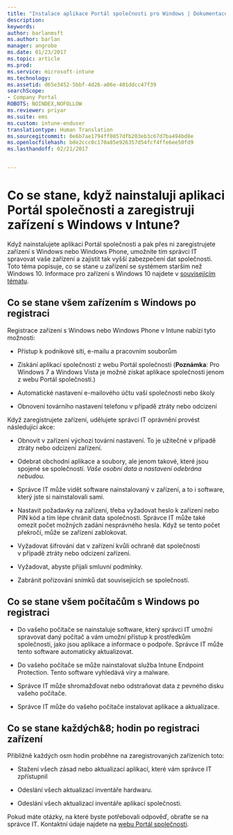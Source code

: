```yaml
---
title: "Instalace aplikace Portál společnosti pro Windows | Dokumentace Microsoftu"
description: 
keywords: 
author: barlanmsft
ms.author: barlan
manager: angrobe
ms.date: 01/23/2017
ms.topic: article
ms.prod: 
ms.service: microsoft-intune
ms.technology: 
ms.assetid: d65e3452-5bbf-4d26-a06e-401ddcc47f39
searchScope:
- Company Portal
ROBOTS: NOINDEX,NOFOLLOW
ms.reviewer: priyar
ms.suite: ems
ms.custom: intune-enduser
translationtype: Human Translation
ms.sourcegitcommit: 0e6b7ae1794ff0857dfb203eb3c67d7ba494bd8e
ms.openlocfilehash: bde2ccc0c170a85e926357d54fcf4ffe6ee50fd9
ms.lasthandoff: 02/21/2017


---
```



# <a name="what-happens-if-you-install-the-company-portal-app-and-enroll-your-windows-device-in-intune"></a>Co se stane, když nainstaluji aplikaci Portál společnosti a zaregistruji zařízení s Windows v Intune?

Když nainstalujete aplikaci Portál společnosti a pak přes ni zaregistrujete zařízení s Windows nebo Windows Phone, umožníte tím správci IT spravovat vaše zařízení a zajistit tak vyšší zabezpečení dat společnosti. Toto téma popisuje, co se stane u zařízení se systémem starším než Windows 10. Informace pro zařízení s Windows 10 najdete v [souvisejícím tématu](what-happens-if-you-install-the-company-portal-app-and-enroll-your-device-in-intune-windows10.md).

## <a name="what-happens-to-all-windows-devices-after-enrollment"></a>Co se stane všem zařízením s Windows po registraci
Registrace zařízení s Windows nebo Windows Phone v Intune nabízí tyto možnosti:

-   Přístup k podnikové síti, e-mailu a pracovním souborům

-   Získání aplikací společnosti z webu Portál společnosti (__Poznámka__: Pro Windows 7 a Windows Vista je možné získat aplikace společnosti jenom z webu Portál společnosti.)

-   Automatické nastavení e-mailového účtu vaší společnosti nebo školy

-   Obnovení továrního nastavení telefonu v případě ztráty nebo odcizení

Když zaregistrujete zařízení, udělujete správci IT oprávnění provést následující akce:

-   Obnovit v zařízení výchozí tovární nastavení. To je užitečné v případě ztráty nebo odcizení zařízení.

-   Odebrat obchodní aplikace a soubory, ale jenom takové, které jsou spojené se společností. *Vaše osobní data a nastavení odebrána nebudou.*

-   Správce IT může vidět software nainstalovaný v zařízení, a to i software, který jste si nainstalovali sami.

-   Nastavit požadavky na zařízení, třeba vyžadovat heslo k zařízení nebo PIN kód a tím lépe chránit data společnosti. Správce IT může také omezit počet možných zadání nesprávného hesla. Když se tento počet překročí, může se zařízení zablokovat.

-   Vyžadovat šifrování dat v zařízení kvůli ochraně dat společnosti v případě ztráty nebo odcizení zařízení.

-   Vyžadovat, abyste přijali smluvní podmínky.

-   Zabránit pořizování snímků dat souvisejících se společností.

## <a name="what-happens-to-all-windows-pcs-after-enrollment"></a>Co se stane všem počítačům s Windows po registraci

-  Do vašeho počítače se nainstaluje software, který správci IT umožní spravovat daný počítač a vám umožní přístup k prostředkům společnosti, jako jsou aplikace a informace o podpoře. Správce IT může tento software automaticky aktualizovat.

-  Do vašeho počítače se může nainstalovat služba Intune Endpoint Protection. Tento software vyhledává viry a malware.

-  Správce IT může shromažďovat nebo odstraňovat data z pevného disku vašeho počítače.

-  Správce IT může do vašeho počítače instalovat aplikace a aktualizace.

## <a name="what-happens-every-eight-hours-after-device-enrollment"></a>Co se stane každých&8; hodin po registraci zařízení

Přibližně každých osm hodin proběhne na zaregistrovaných zařízeních toto:

-   Stažení všech zásad nebo aktualizací aplikací, které vám správce IT zpřístupnil

-   Odeslání všech aktualizací inventáře hardwaru.

-   Odeslání všech aktualizací inventáře aplikací společnosti.

Pokud máte otázky, na které byste potřebovali odpověď, obraťte se na správce IT. Kontaktní údaje najdete na [webu Portál společnosti](http://portal.manage.microsoft.com).

